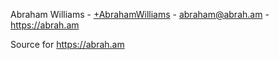 Abraham Williams - [+AbrahamWilliams](https://plus.google.com/+abrahamwilliams) - <abraham@abrah.am> - <https://abrah.am>

Source for <https://abrah.am>
